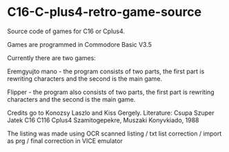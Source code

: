 # C16-C-plus4-retro-game-source
Source code of games for C16 or Cplus4.

Games are programmed in Commodore Basic V3.5

Currently there are two games:

Eremgyujto mano - the program consists of two parts, the first part is rewriting characters and the second is the main game.

Flipper - the program also consists of two parts, the first part is rewriting characters and the second is the main game.

Credits go to Konozsy Laszlo and Kiss Gergely.
Literature: Csupa Szuper Jatek C16 C116 Cplus4 Szamitogepekre, Muszaki Konyvkiado, 1988

The listing was made using OCR scanned listing / txt list correction / import as prg / final correction in VICE emulator

